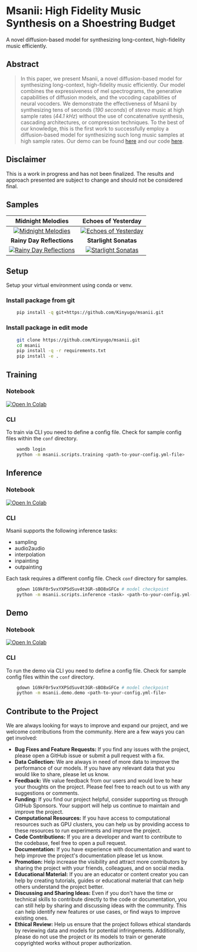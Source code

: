 # Msanii: High Fidelity Music Synthesis on a Shoestring Budget

A novel diffusion-based model for synthesizing long-context, high-fidelity music efficiently.

## Abstract

> In this paper, we present Msanii, a novel diffusion-based model for synthesizing long-context, high-fidelity music efficiently. Our model combines the expressiveness of mel spectrograms, the generative capabilities of diffusion models, and the vocoding capabilities of neural vocoders. We demonstrate the effectiveness of Msanii by synthesizing tens of seconds (_190 seconds_) of _stereo_ music at high sample rates (_44.1 kHz_) without the use of concatenative synthesis, cascading architectures, or compression techniques. To the best of our knowledge, this is the first work to successfully employ a diffusion-based model for synthesizing such long music samples at high sample rates. Our demo can be found [here](https://kinyugo.github.io/msanii-demo) and our code [here](https://github.com/Kinyugo/msanii).

## Disclaimer

This is a work in progress and has not been finalized. The results and approach presented are subject to change and should not be considered final.

## Samples

|                                                              **Midnight Melodies**                                                              |                                                           **Echoes of Yesterday**                                                           |
| :---------------------------------------------------------------------------------------------------------------------------------------------: | :-----------------------------------------------------------------------------------------------------------------------------------------: |
|     [ ![ Midnight Melodies ](http://img.youtube.com/vi/cFrpR0wc_A4/0.jpg) ](http://www.youtube.com/watch?v=cFrpR0wc_A4 "Midnight Melodies")     | [ ![ Echoes of Yesterday ](http://img.youtube.com/vi/tWlEqkRxZSU/0.jpg) ](http://www.youtube.com/watch?v=tWlEqkRxZSU "Echoes of Yesterday") |
|                                                            **Rainy Day Reflections**                                                            |                                                            **Starlight Sonatas**                                                            |
| [ ![ Rainy Day Reflections ](http://img.youtube.com/vi/-ZikAJxNomM/0.jpg) ](http://www.youtube.com/watch?v=-ZikAJxNomM "Rainy Day Reflections") |   [ ![ Starlight Sonatas ](http://img.youtube.com/vi/3adYlNVZSxA/0.jpg) ](http://www.youtube.com/watch?v=3adYlNVZSxA "Starlight Sonatas")   |

## Setup

Setup your virtual environment using conda or venv.

### Install package from git

```bash
    pip install -q git+https://github.com/Kinyugo/msanii.git
```

### Install package in edit mode

```bash
    git clone https://github.com/Kinyugo/msanii.git
    cd msanii
    pip install -q -r requirements.txt
    pip install -e .
```

## Training

### Notebook

<a target="_blank" href="https://colab.research.google.com/github/Kinyugo/msanii/blob/main/notebooks/msanii_training.ipynb">
  <img src="https://colab.research.google.com/assets/colab-badge.svg" alt="Open In Colab"/>
</a>

### CLI

To train via CLI you need to define a config file. Check for sample config files within the `conf` directory.

```bash
    wandb login
    python -m msanii.scripts.training <path-to-your-config.yml-file>
```

## Inference

### Notebook

<a target="_blank" href="https://colab.research.google.com/github/Kinyugo/msanii/blob/main/notebooks/msanii_inference.ipynb">
  <img src="https://colab.research.google.com/assets/colab-badge.svg" alt="Open In Colab"/>
</a>

### CLI

Msanii supports the following inference tasks:

- sampling
- audio2audio
- interpolation
- inpainting
- outpainting

Each task requires a different config file. Check `conf` directory for samples.

```bash
    gdown 1G9kF0r5vxYXPSdSuv4t3GR-sBO8xGFCe # model checkpoint
    python -m msanii.scripts.inference <task> <path-to-your-config.yml-file>
```

## Demo

### Notebook

<a target="_blank" href="https://colab.research.google.com/github/Kinyugo/msanii/blob/main/notebooks/msanii_demo.ipynb">
  <img src="https://colab.research.google.com/assets/colab-badge.svg" alt="Open In Colab"/>
</a>

### CLI

To run the demo via CLI you need to define a config file. Check for sample config files within the `conf` directory.

```bash
    gdown 1G9kF0r5vxYXPSdSuv4t3GR-sBO8xGFCe # model checkpoint
    python -m msanii.demo.demo <path-to-your-config.yml-file>
```

## Contribute to the Project

We are always looking for ways to improve and expand our project, and we welcome contributions from the community. Here are a few ways you can get involved:

- **Bug Fixes and Feature Requests:** If you find any issues with the project, please open a GitHub issue or submit a pull request with a fix.
- **Data Collection:** We are always in need of more data to improve the performance of our models. If you have any relevant data that you would like to share, please let us know.
- **Feedback:** We value feedback from our users and would love to hear your thoughts on the project. Please feel free to reach out to us with any suggestions or comments.
- **Funding:** If you find our project helpful, consider supporting us through GitHub Sponsors. Your support will help us continue to maintain and improve the project.
- **Computational Resources:** If you have access to computational resources such as GPU clusters, you can help us by providing access to these resources to run experiments and improve the project.
- **Code Contributions:** If you are a developer and want to contribute to the codebase, feel free to open a pull request.
- **Documentation:** If you have experience with documentation and want to help improve the project's documentation please let us know.
- **Promotion:** Help increase the visibility and attract more contributors by sharing the project with your friends, colleagues, and on social media.
- **Educational Material:** If you are an educator or content creator you can help by creating tutorials, guides or educational material that can help others understand the project better.
- **Discussing and Sharing Ideas:** Even if you don't have the time or technical skills to contribute directly to the code or documentation, you can still help by sharing and discussing ideas with the community. This can help identify new features or use cases, or find ways to improve existing ones.
- **Ethical Review:** Help us ensure that the project follows ethical standards by reviewing data and models for potential infringements. Additionally, please do not use the project or its models to train or generate copyrighted works without proper authorization.

